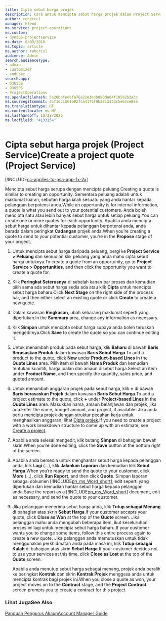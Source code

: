 ```yaml
---
title: Cipta sebut harga projek
description: Cara untuk mencipta sebut harga projek dalam Project Service
author: ruhercul
manager: kfend
ms.service: project-operations
ms.custom:
- dyn365-projectservice
ms.date: 8/03/2018
ms.topic: article
ms.author: ruhercul
audience: Admin
search.audienceType:
- admin
- customizer
- enduser
search.app:
- D365CE
- D365PS
- ProjectOperations
ms.openlocfilehash: 5a28bafed6fa76e21e3edb890da04f105b2b2a3c
ms.sourcegitcommit: 4cf1dc1561b92fca4175f0b3813133c5e63ce8e6
ms.translationtype: HT
ms.contentlocale: ms-MY
ms.lasthandoff: 10/28/2020
ms.locfileid: "4133154"
---
```

# <a name="create-a-project-quote-project-service"></a><span data-ttu-id="55f7e-103">Cipta sebut harga projek (Project Service)</span><span class="sxs-lookup"><span data-stu-id="55f7e-103">Create a project quote (Project Service)</span></span>

[!INCLUDE[cc-applies-to-psa-app-1x-2x](../includes/cc-applies-to-psa-app-1x-2x.md)]

<span data-ttu-id="55f7e-104">Mencipta sebut harga serupa dengan mencipta peluang.</span><span class="sxs-lookup"><span data-stu-id="55f7e-104">Creating a quote is similar to creating an opportunity.</span></span> <span data-ttu-id="55f7e-105">Sementara peluang adalah untuk maklumat luaran, sebutan harga ialah sesuatu yang anda hantar kepada pelanggan berpotensi anda.</span><span class="sxs-lookup"><span data-stu-id="55f7e-105">While an opportunity is for internal information, a quote is what you send out to your potential customers.</span></span> <span data-ttu-id="55f7e-106">Anda boleh mencipta satu atau lebih banyak sebut harga untuk setiap peluang.</span><span class="sxs-lookup"><span data-stu-id="55f7e-106">You can create one or more quotes for each opportunity.</span></span> <span data-ttu-id="55f7e-107">Apabila anda mencipta sebut harga untuk dihantar kepada pelanggan berpotensi anda, anda berada dalam peringkat **Cadangan** projek anda.</span><span class="sxs-lookup"><span data-stu-id="55f7e-107">When you’re creating a quote to send to your potential customer, you’re in the **Propose** stage of your project.</span></span>  
  
1. <span data-ttu-id="55f7e-108">Untuk mencipta sebut harga daripada peluang, pergi ke **Project Service > Peluang** dan kemudian klik peluang yang anda mahu cipta sebut harga untuknya.</span><span class="sxs-lookup"><span data-stu-id="55f7e-108">To create a quote from an opportunity, go to **Project Service > Opportunities**, and then click the opportunity you want to create a quote for.</span></span>  
  
2. <span data-ttu-id="55f7e-109">Klik **Peringkat Seterusnya** di sebelah kanan bar proses dan kemudian pilih sama ada sebut harga sedia ada atau klik **Cipta** untuk mencipta sebut harga baharu.</span><span class="sxs-lookup"><span data-stu-id="55f7e-109">Click **Next Stage** on the right side of the process bar, and then either select an existing quote or click **Create** to create a new quote.</span></span>  
  
3. <span data-ttu-id="55f7e-110">Dalam kawasan **Ringkasan**, ubah sebarang maklumat seperti yang diperlukan.</span><span class="sxs-lookup"><span data-stu-id="55f7e-110">In the **Summary** area, change any information as necessary.</span></span>  
  
4. <span data-ttu-id="55f7e-111">Klik **Simpan** untuk mencipta sebut harga supaya anda boleh teruskan mengeditnya.</span><span class="sxs-lookup"><span data-stu-id="55f7e-111">Click **Save** to create the quote so you can continue editing it.</span></span>  
  
5. <span data-ttu-id="55f7e-112">Untuk menambah produk pada sebut harga, klik **Baharu** di bawah **Baris Berasaskan Produk** dalam kawasan **Baris Sebut Harga**.</span><span class="sxs-lookup"><span data-stu-id="55f7e-112">To add a product to the quote, click **New** under **Product-based Lines** in the **Quote Lines** area.</span></span> <span data-ttu-id="55f7e-113">Pilih item di bawah **Nama Produk** dan kemudian tentukan kuantiti, harga jualan dan amaun disebut harga.</span><span class="sxs-lookup"><span data-stu-id="55f7e-113">Select an item under **Product Name**, and then specify the quantity, sales price, and quoted amount.</span></span>  
  
6. <span data-ttu-id="55f7e-114">Untuk menambah anggaran projek pada sebut harga, klik **+** di bawah **Baris berasaskan Projek** dalam kawasan **Baris Sebut Harga**.</span><span class="sxs-lookup"><span data-stu-id="55f7e-114">To add a project estimate to the quote, click **+** under **Project-based Lines** in the **Quote Lines** area.</span></span> <span data-ttu-id="55f7e-115">Masukkan nama, amaun belanjawan dan projek, jika ada.</span><span class="sxs-lookup"><span data-stu-id="55f7e-115">Enter the name, budget amount, and project, if available.</span></span> <span data-ttu-id="55f7e-116">Jika anda perlu mencipta projek dengan struktur pecahan kerja untuk menghasilkan anggaran, lihat [Cipta projek](../psa/create-project.md).</span><span class="sxs-lookup"><span data-stu-id="55f7e-116">If you need to create a project with a work breakdown structure to come up with an estimate, see [Create a project](../psa/create-project.md).</span></span>  
  
7. <span data-ttu-id="55f7e-117">Apabila anda selesai mengedit, klik butang **Simpan** di bahagian bawah skrin.</span><span class="sxs-lookup"><span data-stu-id="55f7e-117">When you’re done editing, click the **Save** button at the bottom right of the screen.</span></span>  
  
8. <span data-ttu-id="55f7e-118">Apabila anda bersedia untuk menghantar sebut harga kepada pelanggan anda, klik **Lagi** (…), klik **Jalankan Laporan** dan kemudian klik **Sebut Harga**.</span><span class="sxs-lookup"><span data-stu-id="55f7e-118">When you’re ready to send the quote to your customer, click **More** (…), click **Run Report**, and then click **Quote**.</span></span> <span data-ttu-id="55f7e-119">Simpan laporan sebagai dokumen [!INCLUDE[pn_ms_Word_short](../includes/pn-ms-word-short.md)], edit seperti yang diperlukan dan kemudian hantar sebut harga kepada pelanggan anda.</span><span class="sxs-lookup"><span data-stu-id="55f7e-119">Save the report as a [!INCLUDE[pn_ms_Word_short](../includes/pn-ms-word-short.md)] document, edit as necessary, and send the quote to your customer.</span></span>  
  
9. <span data-ttu-id="55f7e-120">Jika pelanggan menerima sebut harga anda, klik **Tutup sebagai Menang** di bahagian atas skrin **Sebut Harga**.</span><span class="sxs-lookup"><span data-stu-id="55f7e-120">If your customer accepts your quote, click **Close as Won** at the top of the **Quote** screen.</span></span> <span data-ttu-id="55f7e-121">Jika pelanggan mahu anda mengubah beberapa item, ikut keseluruhan proses ini lagi untuk mencipta sebut harga baharu.</span><span class="sxs-lookup"><span data-stu-id="55f7e-121">If your customer wants you to change some items, follow this entire process again to create a new quote.</span></span> <span data-ttu-id="55f7e-122">Jika pelanggan anda memutuskan untuk tidak menggunakan perkhidmatan anda pada masa ini, klik **Tutup sebagai Kalah** di bahagian atas skrin **Sebut Harga**.</span><span class="sxs-lookup"><span data-stu-id="55f7e-122">If your customer decides not to use your services at this time, click **Close as Lost** at the top of the **Quote** screen.</span></span>  
  
   <span data-ttu-id="55f7e-123">Apabila anda menutup sebut harga sebagai menang, projek anda beralih ke peringkat **Kontrak** dan skrin **Kontrak Projek** menggesa anda untuk mencipta kontrak bagi projek ini.</span><span class="sxs-lookup"><span data-stu-id="55f7e-123">When you close a quote as won, your project moves on to the **Contract** stage, and the **Project Contract** screen prompts you to create a contract for this project.</span></span>  
  
### <a name="see-also"></a><span data-ttu-id="55f7e-124">Lihat Juga</span><span class="sxs-lookup"><span data-stu-id="55f7e-124">See Also</span></span>  
 [<span data-ttu-id="55f7e-125">Panduan Pengurus Akaun</span><span class="sxs-lookup"><span data-stu-id="55f7e-125">Account Manager Guide</span></span>](../psa/account-manager-guide.md)
